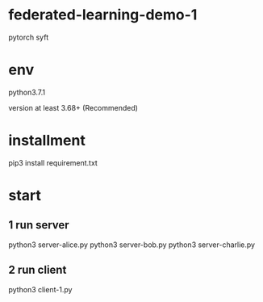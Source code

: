 # federated-learning-demo-1
pytorch syft


# env
python3.7.1

version at least 3.68+ (Recommended)

# installment
pip3 install requirement.txt

# start 
## 1 run server
python3  server-alice.py
python3 server-bob.py
python3  server-charlie.py

## 2 run client 
python3 client-1.py



